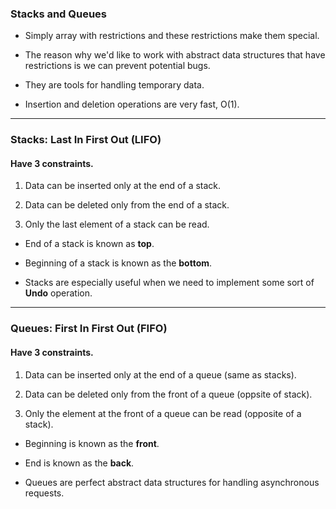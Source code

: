 
### Stacks and Queues

- Simply array with restrictions and these restrictions make them special.

- The reason why we'd like to work with abstract data structures that have restrictions is we can prevent potential bugs.

- They are tools for handling temporary data.

- Insertion and deletion operations are very fast, O(1).

---

### Stacks: Last In First Out (LIFO)

#### Have 3 constraints.

1. Data can be inserted only at the end of a stack.

2. Data can be deleted only from the end of a stack.

3. Only the last element of a stack can be read.

- End of a stack is known as **top**.

- Beginning of a stack is known as the **bottom**.

- Stacks are especially useful when we need to implement some sort of **Undo** operation.

---

### Queues: First In First Out (FIFO)

#### Have 3 constraints.

1. Data can be inserted only at the end of a queue (same as stacks).

2. Data can be deleted only from the front of a queue (oppsite of stack).

3. Only the element at the front of a queue can be read (opposite of a stack).

- Beginning is known as the **front**.

- End is known as the **back**.

- Queues are perfect abstract data structures for handling asynchronous requests.